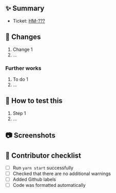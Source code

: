 <!-- This is a comment, only you can see this while editing -->
<!-- Feel free to remove sections that you don't need -->

<!-- Pull request title must include ticket key and capitalize first letter -->
<!-- [HM-???] Your pull request title -->

## :sparkles: Summary

<!-- Copy the link of the ticket from Jira website -->
- Ticket: [HM-???](paste-the-link-here)

<!-- Long description of PR -->
<!-- Why are we doing this? -->
<!-- Any context or related work/ticket? -->

## :ticket: Changes

<!-- Describe the changes you are introducing here -->
1. Change 1
1. ...

### Further works

<!-- Any other work to be done? -->
1. To do 1
1. ...

## :thinking: How to test this

<!-- What environment? What login? What steps? ... -->
1. Step 1
1. ...

## :camera: Screenshots

<!-- If your ticket includes UI changes, drag and drop images here -->

## :construction: Contributor checklist

- [ ] Run `yarn start` successfully
- [ ] Checked that there are no additional warnings
- [ ] Added Github labels
- [ ] Code was formatted automatically

<!-- When reviewing code, you should follow https://conventionalcomments.org -->
